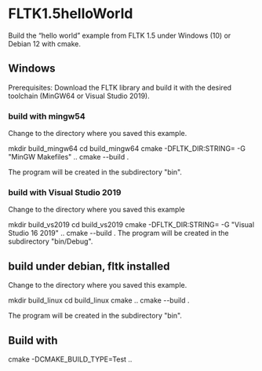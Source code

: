 # FLTK1.5helloWorld
Build the “hello world” example from FLTK 1.5 under Windows (10) or Debian 12 with cmake.

## Windows
Prerequisites: Download the FLTK library and build it with the desired toolchain (MinGW64 or Visual Studio 2019).


### build with mingw54
Change to the directory where you saved this example.

mkdir build_mingw64
cd build_mingw64
cmake -DFLTK_DIR:STRING=<PATH-TO-FLTK-BUILD-DIR> -G "MinGW Makefiles" ..
cmake --build .

The program will be created in the subdirectory "bin".

### build with Visual Studio 2019
Change to the directory where you saved this example

mkdir build_vs2019
cd build_vs2019
cmake -DFLTK_DIR:STRING=<PATH-TO-FLTK-BUILD-DIR> -G "Visual Studio 16 2019" ..
cmake --build .
The program will be created in the subdirectory "bin/Debug".

## build under debian, fltk installed
Change to the directory where you saved this example.

mkdir build_linux
cd build_linux
cmake ..
cmake --build .

The program will be created in the subdirectory "bin".

## Build with
cmake -DCMAKE_BUILD_TYPE=Test ..